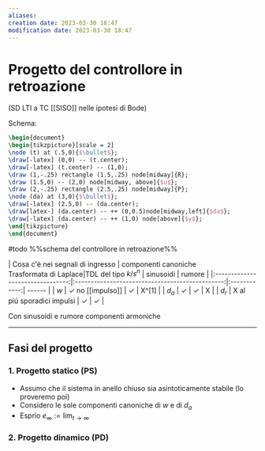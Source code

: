 ```yaml
---
aliases: 
creation date: 2023-03-30 18:47
modification date: 2023-03-30 18:47
---
```


# Progetto del controllore in retroazione
(SD LTI a TC [[SISO]] nelle ipotesi di Bode)

Schema:
```tikz
\begin{document}
\begin{tikzpicture}[scale = 2]
\node (t) at (.5,0){$\bullet$};
\draw[-latex] (0,0) -- (t.center);
\draw[-latex] (t.center) -- (1,0);
\draw (1,-.25) rectangle (1.5,.25) node[midway]{R};
\draw (1.5,0) -- (2,0) node[midway, above]{$u$};
\draw (2,-.25) rectangle (2.5,.25) node[midway]{P};
\node (da) at (3,0){$\bullet$};
\draw[-latex] (2.5,0) -- (da.center);
\draw[latex-] (da.center) -- ++ (0,0.5)node[midway,left]{$da$};
\draw[-latex] (da.center) -- ++ (1,0) node[above]{$y$};
\end{tikzpicture}
\end{document}
```

#todo %%schema del controllore in retroazione%%

| Cosa c'è nei segnali di ingresso | componenti canoniche </br> Trasformata di Laplace|TDL del tipo $k/s^n$ |  sinusoidi   | rumore |
|:--------------------------------:|:-----------------------------------------------:|:------------:| ------ |
|               $w$                |             $\checkmark$ no [[impulso]]             | $\checkmark$ | X^[1]      |
|             $d_{a}$              |                  $\checkmark$                   | $\checkmark$ |    X    |
|             $d_{r}$              |           X al piú sporadici impulsi            | $\checkmark$ |     $\checkmark$   |

Con sinusoidi e rumore componenti armoniche

---
[^1]: [[modulo]] che non venga da un altra misura




## Fasi del progetto

### 1. Progetto statico (PS)

- Assumo che il sistema in anello chiuso sia asintoticamente stabile (lo proveremo poi)
- Considero le sole componenti canoniche di $w$ e di $d_{a}$
- Esprio $e_{\infty} := \lim_{ t \to \infty }$
### 2. Progetto dinamico (PD)